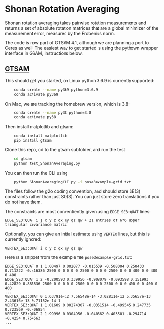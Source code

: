# Shonan Rotation Averaging

Shonan rotation averaging takes pairwise rotation measurements and returns a set of absolute rotation matrices that are a global minimizer of the measurement error, measured by the Frobenius norm.

The code is now part of GTSAM 4.1, although we are planning a port to Ceres as well. The easiest way to get started is using the pythown wrapper interface in GSAM, instructions below.

## [GTSAM](https://gtsam.org)

This should get you started, on Linux python 3.6.9 is currently supported:
```bash
    conda create --name py369 python=3.6.9
    conda activate py369
```

On Mac, we are tracking the homebrew version, which is 3.8:
```bash
    conda create --name py38 python=3.8
    conda activate py38
```

Then install matplotlib and gtsam:
```bash
    conda install matplotlib
    pip install gtsam
```
Clone this repo, cd to the gtsam subfolder, and run the test
```bash
    cd gtsam
    python test_ShonanAveraging.py 
```
You can then run the CLI using
```bash
    python ShonanAveragingCLI.py -i pose3example-grid.txt
```
The files follow the g2o coding convention, and should store SE(3) constraints rather than just SO(3). You can just store zero translations if you do not have them. 

The constraints are most conventiently given using `EDGE_SE3:QUAT` lines:
```
EDGE_SE3:QUAT i j x y z qx qy qz qw + 21 entries of 6*6 upper triangular covariance matrix
```

Optionally, you can give an initial estimate using `VERTEX` lines, but this is currently ignored:
```
VERTEX_SE3:QUAT i x y z qx qy qz qw
```

Here is a snippet from the example file `pose3example-grid.txt`:
```
EDGE_SE3:QUAT 0 1 1.00497 0.002077 -0.015539 -0.508004 0.250433 0.711222 -0.416386 2500 0 0 0 0 0 2500 0 0 0 0 2500 0 0 0 400 0 0 400 0 400
EDGE_SE3:QUAT 1 2 -0.200593 0.339956 -0.908079 -0.093598 0.151993 0.42829 0.885836 2500 0 0 0 0 0 2500 0 0 0 0 2500 0 0 0 400 0 0 400 0 400
...
VERTEX_SE3:QUAT 0 1.63791e-12 7.56548e-14 -3.02811e-12 5.35657e-13 2.43616e-13 9.71152e-14 1
VERTEX_SE3:QUAT 1 1.01609 0.00274307 -0.0351514 -0.499545 0.247735 0.723569 -0.406854
VERTEX_SE3:QUAT 2 1.99996 0.0304956 -0.040662 0.403501 -0.294714 -0.4254 0.754563
...
```


<!-- # [Ceres](http://ceres-solver.org/)

Install ceres as explained at [Ceres install page](http://ceres-solver.org/installation.html). On MacOS, I do

> brew install ceres-solver --HEAD -->


